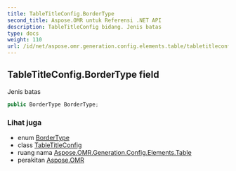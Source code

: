 ```yaml
---
title: TableTitleConfig.BorderType
second_title: Aspose.OMR untuk Referensi .NET API
description: TableTitleConfig bidang. Jenis batas
type: docs
weight: 110
url: /id/net/aspose.omr.generation.config.elements.table/tabletitleconfig/bordertype/
---
```

## TableTitleConfig.BorderType field

Jenis batas

```csharp
public BorderType BorderType;
```

### Lihat juga

* enum [BorderType](../../../aspose.omr.generation.config.enums/bordertype/)
* class [TableTitleConfig](../)
* ruang nama [Aspose.OMR.Generation.Config.Elements.Table](../../tabletitleconfig/)
* perakitan [Aspose.OMR](../../../)


